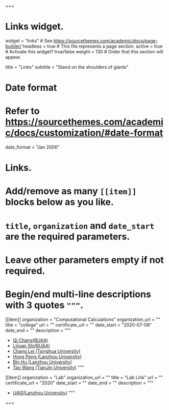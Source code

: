 +++
# Links widget.
widget = "links"  # See https://sourcethemes.com/academic/docs/page-builder/
headless = true  # This file represents a page section.
active = true  # Activate this widget? true/false
weight = 130  # Order that this section will appear.

title = "Links"
subtitle = "Stand on the shoulders of giants"

# Date format
#   Refer to https://sourcethemes.com/academic/docs/customization/#date-format
date_format = "Jan 2006"

# Links.
#   Add/remove as many `[[item]]` blocks below as you like.
#   `title`, `organization` and `date_start` are the required parameters.
#   Leave other parameters empty if not required.
#   Begin/end multi-line descriptions with 3 quotes `"""`.

[[item]]
  organization = "Computational Calculations"
  organization_url = ""
  title = "college"
  url = ""
  certificate_url = ""
  date_start = "2020-07-08"
  date_end = ""
  description = """
  * [Qi Chang(BUAA)](http://www.moltemplate.org/)
  * [Lijiuan Shi(BUAA)](https://zenodo.org/record/545655)
  * [Chang Lei (Tsinghua University)](https://zenodo.org/record/545655)
  * [Hong Peng (Lanzhou University)](https://zenodo.org/record/545655)
  * [Bin Hu (Lanzhou University)](https://zenodo.org/record/545655)
  * [Tao Wang (TianJin University)](https://zenodo.org/record/545655)
  """

[[item]]
  organization = "Lab"
  organization_url = ""
  title = "Lab Link"
  url = ""
  certificate_url = "2020"
  date_start = ""
  date_end = ""
  description = """
  * [UAIS(Lanzhou University)](http://www.moltemplate.org/)
  """

+++
